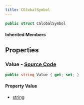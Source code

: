 ```yaml
---
title: CGlobalSymbol
---
```


```csharp
public struct CGlobalSymbol
```

#### Inherited Members

## Properties

### **Value** - [Source Code](https://github.com/swiftly-solution/swiftlys2/blob/main/managed/src/SwiftlyS2.Shared/Natives/Structs/CGlobalSymbol.cs#L13)

```csharp
public string Value { get; set; }
```

#### Property Value

- [string](https://learn.microsoft.com/dotnet/api/system.string)

